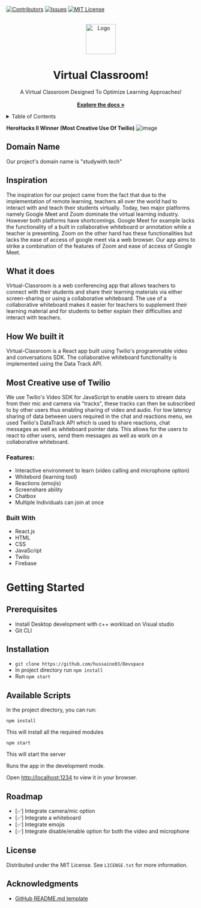 
<div id="top"></div>

[![Contributors][contributors-shield]][contributors-url]
[![Issues][issues-shield]][issues-url]
[![MIT License][license-shield]][license-url]

<!-- PROJECT LOGO -->
<br>
<div align="center">
  <a href="https://github.com/hussaino03/Devspace">
    <img src="https://www.vhv.rs/dpng/d/53-534419_college-student-vector-png-transparent-png.png" alt="Logo" width="80" height="80">
  </a>
  <h1 align="center">Virtual Classroom!</h1>

  <p align="center">
    A Virtual Classroom Designed To Optimize Learning Approaches!
    <br>
    <br>
    <a href="https://github.com/hussaino03/Devspace"><strong>Explore the docs »</strong></a>
  </p>
</div>

<!-- TABLE OF CONTENTS -->
<details>
  <summary>Table of Contents</summary>
  <br>
  <br>
  <ol>
    <li>
      <a href="#about-the-project">About The Project</a>
      <ul>
        <li><a href="#built-with">Built With</a></li>
      </ul>
    </li>
    <li>
      <a href="#getting-started">Getting Started</a>
      <ul>
        <li><a href="#prerequisites">Prerequisites</a></li>
        <li><a href="#installation">Installation</a></li>
      </ul>
    </li>
    <li><a href="#usage">Usage</a></li>
    <li><a href="#roadmap">Roadmap</a></li>
    <li><a href="#contributing">Contributing</a></li>
    <li><a href="#license">License</a></li>
    <li><a href="#contact">Contact</a></li>
    <li><a href="#acknowledgments">Acknowledgments</a></li>
  </ol>
</details>



<!-- ABOUT THE PROJECT -->
**HeroHacks II Winner (Most Creative Use Of Twilio)**
![image](https://user-images.githubusercontent.com/67332652/163739019-b3284e49-dd45-4082-bd35-c1486a9a101f.png)

## Domain Name

Our project's domain name is "studywith.tech"

## Inspiration

The inspiration for our project came from the fact that due to the implementation of remote learning, teachers all over the world had to interact with and teach their students virtually. Today, two major platforms namely Google Meet and Zoom dominate the virtual learning industry. However both platforms have shortcomings. Google Meet for example lacks the functionality of a built in collaborative whiteboard or annotation while a teacher is presenting. Zoom on the other hand has these functionalities but lacks the ease of access of google meet via a web browser. Our app aims to strike a combination of the features of Zoom and ease of access of Google Meet.

## What it does

Virtual-Classroom is a web conferencing app that allows teachers to connect with their students and share their learning materials via either screen-sharing or using a collaborative whiteboard. The use of a collaborative whiteboard makes it easier for teachers to supplement their learning material and for students to better explain their difficulties and interact with teachers.

## How We built it

Virtual-Classroom is a React app built using Twilio's programmable video and conversations SDK. The collaborative whiteboard functionality is implemented using the Data Track API.

## Most Creative use of Twilio

We use Twilio's Video SDK for JavaScript to enable users to stream data from their mic and camera via "tracks", these tracks can then be subscribed to by other users thus enabling sharing of video and audio. For low latency sharing of data between users required in the chat and reactions menu, we used Twilio's DataTrack API which is used to share reactions, chat messages as well as whiteboard pointer data. This allows for the users to react to other users, send them messages as well as work on a collaborative whiteboard.

### Features:
* Interactive environment to learn (video calling and microphone option)
* Whitebord (learning tool)
* Reactions (emojis)
* Screenshare ability 
* Chatbox 
* Multiple Individuals can join at once 

### Built With

* React.js
* HTML
* CSS
* JavaScript
* Twilio 
* Firebase

<!-- GETTING STARTED -->
# Getting Started

<!-- PREREQUISITES -->
## Prerequisites
* Install Desktop development with c++ workload on Visual studio
* Git CLI

## Installation
* `git clone https://github.com/hussaino03/Devspace`
* In project directory run `npm install`
* Run `npm start`

## Available Scripts

In the project directory, you can run:

`npm install`

This will install all the required modules

`npm start`

This will start the server

Runs the app in the development mode.

Open [http://localhost:1234](http://localhost:1234) to view it in your browser.

<!-- ROADMAP -->
## Roadmap

- [✅] Integrate camera/mic option
- [✅] Integrate a whiteboard
- [✅] Integrate emojis
- [✅] Integrate disable/enable option for both the video and microphone 

<!-- LICENSE -->
## License

Distributed under the MIT License. See `LICENSE.txt` for more information.

<!-- ACKNOWLEDGMENTS -->
## Acknowledgments

* [GitHub README.md template](https://github.com/othneildrew/Best-README-Template)

<!-- MARKDOWN LINKS & IMAGES -->
<!-- https://www.markdownguide.org/basic-syntax/#reference-style-links -->
[contributors-shield]: https://img.shields.io/github/contributors/hussaino03/Devspace?color=%23&style=for-the-badge
[contributors-url]: https://github.com/hussaino03/Devspace/graphs/contributors
[issues-shield]: https://img.shields.io/github/issues/hussaino03/Devspace?style=for-the-badge
[issues-url]: https://github.com/hussaino03/Devspace/issues
[license-shield]: https://img.shields.io/github/license/othneildrew/Best-README-Template.svg?style=for-the-badge
[license-url]: https://github.com/hussaino03/Devspace/blob/main/LICENSE.txt
[product-screenshot]: loginpage.png
